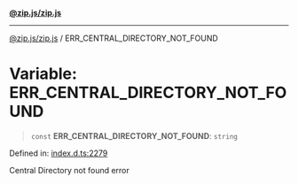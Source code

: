 [**@zip.js/zip.js**](../README.md)

***

[@zip.js/zip.js](../globals.md) / ERR\_CENTRAL\_DIRECTORY\_NOT\_FOUND

# Variable: ERR\_CENTRAL\_DIRECTORY\_NOT\_FOUND

> `const` **ERR\_CENTRAL\_DIRECTORY\_NOT\_FOUND**: `string`

Defined in: [index.d.ts:2279](https://github.com/gildas-lormeau/zip.js/blob/f5689a69f57baaaa10605a11a4516e7cc749e4a1/index.d.ts#L2279)

Central Directory not found error
